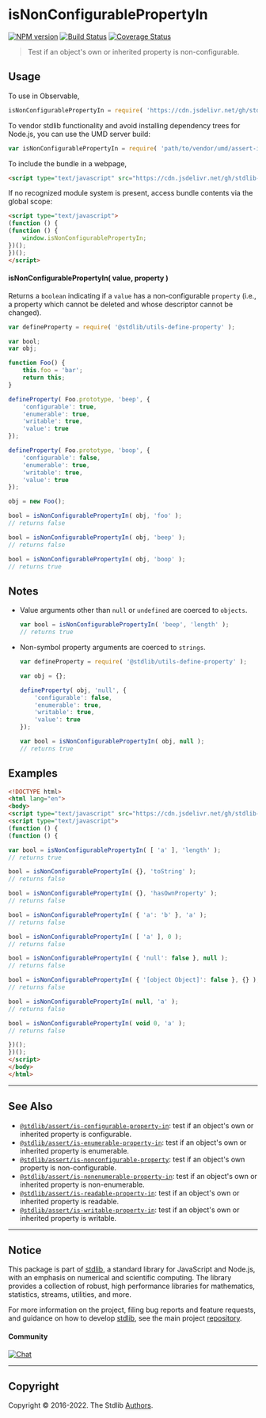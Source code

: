 <!--

@license Apache-2.0

Copyright (c) 2018 The Stdlib Authors.

Licensed under the Apache License, Version 2.0 (the "License");
you may not use this file except in compliance with the License.
You may obtain a copy of the License at

   http://www.apache.org/licenses/LICENSE-2.0

Unless required by applicable law or agreed to in writing, software
distributed under the License is distributed on an "AS IS" BASIS,
WITHOUT WARRANTIES OR CONDITIONS OF ANY KIND, either express or implied.
See the License for the specific language governing permissions and
limitations under the License.

-->

# isNonConfigurablePropertyIn

[![NPM version][npm-image]][npm-url] [![Build Status][test-image]][test-url] [![Coverage Status][coverage-image]][coverage-url] <!-- [![dependencies][dependencies-image]][dependencies-url] -->

> Test if an object's own or inherited property is non-configurable.



<section class="usage">

## Usage

<!-- eslint-disable id-length -->

To use in Observable,

```javascript
isNonConfigurablePropertyIn = require( 'https://cdn.jsdelivr.net/gh/stdlib-js/assert-is-nonconfigurable-property-in@umd/browser.js' )
```

To vendor stdlib functionality and avoid installing dependency trees for Node.js, you can use the UMD server build:

```javascript
var isNonConfigurablePropertyIn = require( 'path/to/vendor/umd/assert-is-nonconfigurable-property-in/index.js' )
```

To include the bundle in a webpage,

```html
<script type="text/javascript" src="https://cdn.jsdelivr.net/gh/stdlib-js/assert-is-nonconfigurable-property-in@umd/browser.js"></script>
```

If no recognized module system is present, access bundle contents via the global scope:

```html
<script type="text/javascript">
(function () {
(function () {
    window.isNonConfigurablePropertyIn;
})();
})();
</script>
```

#### isNonConfigurablePropertyIn( value, property )

Returns a `boolean` indicating if a `value` has a non-configurable `property` (i.e., a property which cannot be deleted and whose descriptor cannot be changed).

<!-- eslint-disable no-restricted-syntax -->

```javascript
var defineProperty = require( '@stdlib/utils-define-property' );

var bool;
var obj;

function Foo() {
    this.foo = 'bar';
    return this;
}

defineProperty( Foo.prototype, 'beep', {
    'configurable': true,
    'enumerable': true,
    'writable': true,
    'value': true
});

defineProperty( Foo.prototype, 'boop', {
    'configurable': false,
    'enumerable': true,
    'writable': true,
    'value': true
});

obj = new Foo();

bool = isNonConfigurablePropertyIn( obj, 'foo' );
// returns false

bool = isNonConfigurablePropertyIn( obj, 'beep' );
// returns false

bool = isNonConfigurablePropertyIn( obj, 'boop' );
// returns true
```

</section>

<!-- /.usage -->

<section class="notes">

## Notes

-   Value arguments other than `null` or `undefined` are coerced to `objects`.

    ```javascript
    var bool = isNonConfigurablePropertyIn( 'beep', 'length' );
    // returns true
    ```

-   Non-symbol property arguments are coerced to `strings`.

    ```javascript
    var defineProperty = require( '@stdlib/utils-define-property' );

    var obj = {};

    defineProperty( obj, 'null', {
        'configurable': false,
        'enumerable': true,
        'writable': true,
        'value': true
    });

    var bool = isNonConfigurablePropertyIn( obj, null );
    // returns true
    ```

</section>

<!-- /.notes -->

<section class="examples">

## Examples

<!-- eslint-disable object-curly-newline, id-length -->

<!-- eslint no-undef: "error" -->

```html
<!DOCTYPE html>
<html lang="en">
<body>
<script type="text/javascript" src="https://cdn.jsdelivr.net/gh/stdlib-js/assert-is-nonconfigurable-property-in@umd/browser.js"></script>
<script type="text/javascript">
(function () {
(function () {

var bool = isNonConfigurablePropertyIn( [ 'a' ], 'length' );
// returns true

bool = isNonConfigurablePropertyIn( {}, 'toString' );
// returns false

bool = isNonConfigurablePropertyIn( {}, 'hasOwnProperty' );
// returns false

bool = isNonConfigurablePropertyIn( { 'a': 'b' }, 'a' );
// returns false

bool = isNonConfigurablePropertyIn( [ 'a' ], 0 );
// returns false

bool = isNonConfigurablePropertyIn( { 'null': false }, null );
// returns false

bool = isNonConfigurablePropertyIn( { '[object Object]': false }, {} );
// returns false

bool = isNonConfigurablePropertyIn( null, 'a' );
// returns false

bool = isNonConfigurablePropertyIn( void 0, 'a' );
// returns false

})();
})();
</script>
</body>
</html>
```

</section>

<!-- /.examples -->

<!-- Section for related `stdlib` packages. Do not manually edit this section, as it is automatically populated. -->

<section class="related">

* * *

## See Also

-   <span class="package-name">[`@stdlib/assert/is-configurable-property-in`][@stdlib/assert/is-configurable-property-in]</span><span class="delimiter">: </span><span class="description">test if an object's own or inherited property is configurable.</span>
-   <span class="package-name">[`@stdlib/assert/is-enumerable-property-in`][@stdlib/assert/is-enumerable-property-in]</span><span class="delimiter">: </span><span class="description">test if an object's own or inherited property is enumerable.</span>
-   <span class="package-name">[`@stdlib/assert/is-nonconfigurable-property`][@stdlib/assert/is-nonconfigurable-property]</span><span class="delimiter">: </span><span class="description">test if an object's own property is non-configurable.</span>
-   <span class="package-name">[`@stdlib/assert/is-nonenumerable-property-in`][@stdlib/assert/is-nonenumerable-property-in]</span><span class="delimiter">: </span><span class="description">test if an object's own or inherited property is non-enumerable.</span>
-   <span class="package-name">[`@stdlib/assert/is-readable-property-in`][@stdlib/assert/is-readable-property-in]</span><span class="delimiter">: </span><span class="description">test if an object's own or inherited property is readable.</span>
-   <span class="package-name">[`@stdlib/assert/is-writable-property-in`][@stdlib/assert/is-writable-property-in]</span><span class="delimiter">: </span><span class="description">test if an object's own or inherited property is writable.</span>

</section>

<!-- /.related -->

<!-- Section for all links. Make sure to keep an empty line after the `section` element and another before the `/section` close. -->


<section class="main-repo" >

* * *

## Notice

This package is part of [stdlib][stdlib], a standard library for JavaScript and Node.js, with an emphasis on numerical and scientific computing. The library provides a collection of robust, high performance libraries for mathematics, statistics, streams, utilities, and more.

For more information on the project, filing bug reports and feature requests, and guidance on how to develop [stdlib][stdlib], see the main project [repository][stdlib].

#### Community

[![Chat][chat-image]][chat-url]

---

## Copyright

Copyright &copy; 2016-2022. The Stdlib [Authors][stdlib-authors].

</section>

<!-- /.stdlib -->

<!-- Section for all links. Make sure to keep an empty line after the `section` element and another before the `/section` close. -->

<section class="links">

[npm-image]: http://img.shields.io/npm/v/@stdlib/assert-is-nonconfigurable-property-in.svg
[npm-url]: https://npmjs.org/package/@stdlib/assert-is-nonconfigurable-property-in

[test-image]: https://github.com/stdlib-js/assert-is-nonconfigurable-property-in/actions/workflows/test.yml/badge.svg?branch=main
[test-url]: https://github.com/stdlib-js/assert-is-nonconfigurable-property-in/actions/workflows/test.yml?query=branch:main

[coverage-image]: https://img.shields.io/codecov/c/github/stdlib-js/assert-is-nonconfigurable-property-in/main.svg
[coverage-url]: https://codecov.io/github/stdlib-js/assert-is-nonconfigurable-property-in?branch=main

<!--

[dependencies-image]: https://img.shields.io/david/stdlib-js/assert-is-nonconfigurable-property-in.svg
[dependencies-url]: https://david-dm.org/stdlib-js/assert-is-nonconfigurable-property-in/main

-->

[chat-image]: https://img.shields.io/gitter/room/stdlib-js/stdlib.svg
[chat-url]: https://gitter.im/stdlib-js/stdlib/

[stdlib]: https://github.com/stdlib-js/stdlib

[stdlib-authors]: https://github.com/stdlib-js/stdlib/graphs/contributors

[umd]: https://github.com/umdjs/umd
[es-module]: https://developer.mozilla.org/en-US/docs/Web/JavaScript/Guide/Modules

[deno-url]: https://github.com/stdlib-js/assert-is-nonconfigurable-property-in/tree/deno
[umd-url]: https://github.com/stdlib-js/assert-is-nonconfigurable-property-in/tree/umd
[esm-url]: https://github.com/stdlib-js/assert-is-nonconfigurable-property-in/tree/esm
[branches-url]: https://github.com/stdlib-js/assert-is-nonconfigurable-property-in/blob/main/branches.md

<!-- <related-links> -->

[@stdlib/assert/is-configurable-property-in]: https://github.com/stdlib-js/assert-is-configurable-property-in/tree/umd/tree/umd

[@stdlib/assert/is-enumerable-property-in]: https://github.com/stdlib-js/assert-is-enumerable-property-in/tree/umd/tree/umd

[@stdlib/assert/is-nonconfigurable-property]: https://github.com/stdlib-js/assert-is-nonconfigurable-property/tree/umd/tree/umd

[@stdlib/assert/is-nonenumerable-property-in]: https://github.com/stdlib-js/assert-is-nonenumerable-property-in/tree/umd/tree/umd

[@stdlib/assert/is-readable-property-in]: https://github.com/stdlib-js/assert-is-readable-property-in/tree/umd/tree/umd

[@stdlib/assert/is-writable-property-in]: https://github.com/stdlib-js/assert-is-writable-property-in/tree/umd/tree/umd

<!-- </related-links> -->

</section>

<!-- /.links -->
